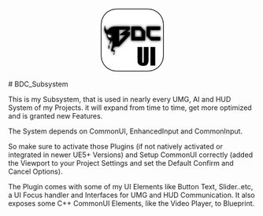 <p align="center">
  <img src="https://github.com/BDCPatrick/BDC_Subsystem/blob/main/Resources/Icon128.png" alt="Project Icon">
</p>
# BDC_Subsystem

This is my Subsystem, that is used in nearly every UMG, AI and HUD System of my Projects.
it will expand from time to time, get more optimized and is granted new Features.

The System depends on CommonUI, EnhancedInput and CommonInput.

So make sure to activate those Plugins (if not natively activated or integrated in newer UE5+ Versions) and Setup CommonUI correctly (added the Viewport to your Project Settings and set the Default Confirm and Cancel Options).

The Plugin comes with some of my UI Elements like Button Text, Slider..etc, a UI Focus handler and Interfaces for UMG and HUD Communication.
It also exposes some C++ CommonUI Elements, like the Video Player, to Blueprint.
